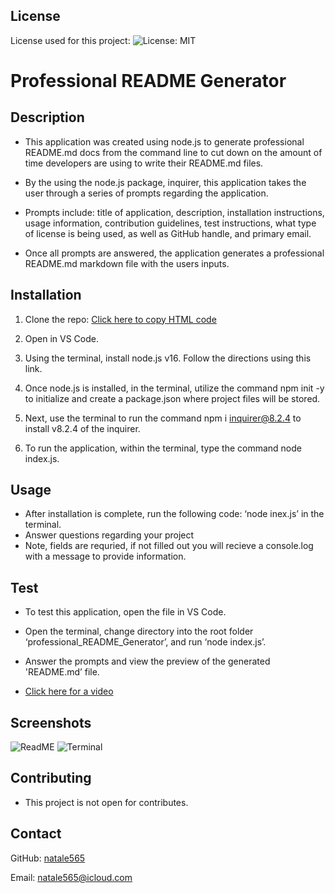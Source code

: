 ## License

License used for this project: ![License: MIT](https://img.shields.io/badge/License-MIT-yellow.svg)

# Professional README Generator

## Description
- This application was created using node.js to generate professional README.md docs from the command line to cut down on the amount of time developers are using to write their README.md files. 

- By the using the node.js package, inquirer, this application takes the user through a series of prompts regarding the application.

- Prompts include: title of application, description, installation instructions, usage information, contribution guidelines, test instructions, what type of license is being used, as well as GitHub handle, and primary email.

- Once all prompts are answered, the application generates a professional README.md markdown file with the users inputs.

## Installation

1. Clone the repo: [Click here to copy HTML code](https://github.com/natale565/Professional_README_Generator)

2. Open in VS Code.

3. Using the terminal, install node.js v16. Follow the directions using this link.

4. Once node.js is installed, in the terminal, utilize the command npm init -y to initialize and create a package.json where project files will be stored.

5. Next, use the terminal to run the command npm i inquirer@8.2.4 to install v8.2.4 of the inquirer.

6. To run the application, within the terminal, type the command node index.js.

## Usage

- After installation is complete, run the following code: ‘node inex.js’ in the terminal.
- Answer questions regarding your project
- Note, fields are requried, if not filled out you will recieve a console.log with a message to provide information.



## Test

- To test this application, open the file in VS Code. 
- Open the terminal, change directory into the root folder ‘professional_README_Generator’, and run ‘node index.js’. 
- Answer the prompts and view the preview of the generated 'README.md’ file.

- [Click here for a video ](https://drive.google.com/file/d/1gnWZ_XRtiJOjcsfLxiLSYHaawSdSZAC7/preview)

## Screenshots

![ReadME](/Assets/images/Screenshot%202024-07-28%20at%2010.30.55 AM.png)
![Terminal](/Assets/images/Screenshot%202024-07-28%20at%2010.30.21 AM.png)


## Contributing

- This project is not open for contributes. 


## Contact
GitHub: [natale565](https://github.com/natale565)

Email: [natale565@icloud.com](mailto:natale565@icloud.com)


